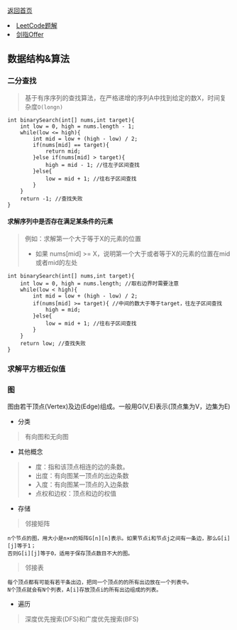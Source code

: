 <p> <a href="../README.md">返回首页</a></p>

<div>
  <li><a href="./算法/LeetCode.md">LeetCode题解</a> </li>
  <li><a href="./算法/剑指Offer.md">剑指Offer</a> </li>
</div>

## 数据结构&算法
### 二分查找
> 基于有序序列的查找算法，在严格递增的序列A中找到给定的数X，时间复杂度`O(longn)`
```text
int binarySearch(int[] nums,int target){
    int low = 0, high = nums.length - 1;
    while(low <= high){
        int mid = low + (high - low) / 2;
        if(nums[mid] == target){
            return mid;
        }else if(nums[mid] > target){
            high = mid - 1; //往左子区间查找
        }else{
            low = mid + 1; //往右子区间查找
        }
    }
    return -1; //查找失败
}
```
#### 求解序列中是否存在满足某条件的元素
> 例如：求解第一个大于等于X的元素的位置
> - 如果 nums[mid] >= X，说明第一个大于或者等于X的元素的位置在mid或者mid的左处
```text
int binarySearch(int[] nums,int target){
    int low = 0, high = nums.length; //取右边界时需要注意
    while(low < high){ 
        int mid = low + (high - low) / 2;
        if(nums[mid] >= target){ //中间的数大于等于target，往左子区间查找
            high = mid;
        }else{
            low = mid + 1; //往右子区间查找
        }
    }
    return low; //查找失败
}
```
### 求解平方根近似值

### 图
图由若干顶点(Vertex)及边(Edge)组成。一般用G(V,E)表示(顶点集为V，边集为E)
- 分类
> 有向图和无向图
- 其他概念
> - 度：指和该顶点相连的边的条数。
> - 出度：有向图某一顶点的出边条数
> - 入度：有向图某一顶点的入边条数
> - 点权和边权：顶点和边的权值
- 存储
> 邻接矩阵
```text
n个节点的图，用大小是n×n的矩阵G[n][n]表示。如果节点i和节点j之间有一条边，那么G[i][j]等于1；
否则G[i][j]等于0，适用于保存顶点数目不大的图。
```
> 邻接表
```text
每个顶点都有可能有若干条出边，把同一个顶点的的所有出边放在一个列表中。
N个顶点就会有N个列表，A[i]存放顶点i的所有出边组成的列表。
```
- 遍历
> 深度优先搜索(DFS)和广度优先搜索(BFS)